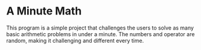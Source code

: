 # A Minute Math
This program is a simple project that challenges the users to solve as many basic arithmetic problems in under a minute. The numbers and operator are random, making it challenging and different every time.